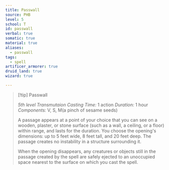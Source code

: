 ```yaml
---
title: Passwall
source: PHB
level: 5
school: T
id: passwall
verbal: true
somatic: true
material: true
aliases:
  - passwall
tags:
  - spell
artificer_armorer: true
druid_land: true
wizard: true

---
```

>[!tip] Passwall
>
> *5th level Transmutaion*
> *Casting Time:* 1 action
> *Duration:* 1 hour
> *Components:* V, S, M(a pinch of sesame seeds)
>
>A passage appears at a point of your choice that you can see on a wooden, plaster, or stone surface (such as a wall, a ceiling, or a floor) within range, and lasts for the duration. You choose the opening's dimensions: up to 5 feet wide, 8 feet tall, and 20 feet deep. The passage creates no instability in a structure surrounding it.
>
>When the opening disappears, any creatures or objects still in the passage created by the spell are safely ejected to an unoccupied space nearest to the surface on which you cast the spell.
>

